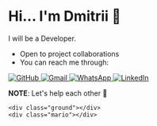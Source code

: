 # Hi... I'm Dmitrii 👋

I will be a Developer.

- Open to project collaborations
- You can reach me through:

<div align="left">
    <a href="https://github.com/qavelkii/">
        <img src="https://img.shields.io/badge/GitHub-181717?style=for-the-badge&logo=github&logoColor=white" alt="GitHub">
    </a>
    <a href="mailto:qavelkii@gmail.com">
        <img src="https://img.shields.io/badge/Gmail-D14836?style=for-the-badge&logo=gmail&logoColor=white" alt="Gmail">
    </a>
    <a href="https://wa.me/17868346332">
        <img src="https://img.shields.io/badge/WhatsApp-25D366?style=for-the-badge&logo=whatsapp&logoColor=white" alt="WhatsApp">
    </a>
    <a href="https://www.linkedin.com/in/dmitrii-velikii/">
        <img src="https://img.shields.io/badge/LinkedIn-0A66C2?style=for-the-badge&logo=linkedin&logoColor=white" alt="LinkedIn">
    </a>
</div>

**NOTE**: Let's help each other 🤝

    <div class="ground"></div>
    <div class="mario"></div>
  </div>
</body>
</html>

